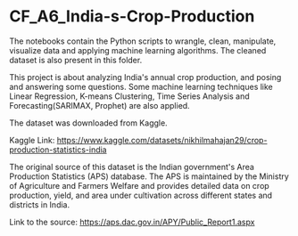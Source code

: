 # CF_A6_India-s-Crop-Production

The notebooks contain the Python scripts to wrangle, clean, manipulate, visualize data and applying machine learning algorithms. The cleaned dataset is also present in this folder.

This project is about analyzing India's annual crop production, and posing and answering some questions. Some machine learning techniques like Linear Regression, K-means Clustering, Time Series Analysis and Forecasting(SARIMAX, Prophet) are also applied. 

The dataset was downloaded from Kaggle. 

Kaggle Link: https://www.kaggle.com/datasets/nikhilmahajan29/crop-production-statistics-india

The original source of this dataset is the Indian government's Area Production Statistics (APS) database. The APS is maintained by the Ministry of Agriculture and Farmers Welfare and provides detailed data on crop production, yield, and area under cultivation across different states and districts in India.

Link to the source: https://aps.dac.gov.in/APY/Public_Report1.aspx
